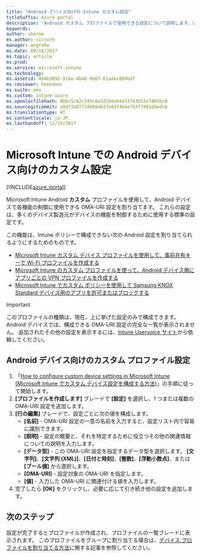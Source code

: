 ```yaml
---
title: "Android デバイス向けの Intune カスタム設定"
titleSuffix: Azure portal
description: "Android カスタム プロファイルで使用できる設定について説明します。\""
keywords: 
author: vhorne
ms.author: victorh
manager: angrobe
ms.date: 09/18/2017
ms.topic: article
ms.prod: 
ms.service: microsoft-intune
ms.technology: 
ms.assetid: 494b3892-916e-4b40-9b67-61adec889bdf
ms.reviewer: heenamac
ms.suite: ems
ms.custom: intune-azure
ms.openlocfilehash: 0bbc5c82c349c8a3d19eeb4433763b53e7485bc0
ms.sourcegitcommit: a9d734877340894637e03f4b4ef83f7d01ddedc8
ms.translationtype: HT
ms.contentlocale: ja-JP
ms.lasthandoff: 12/19/2017
---
```

# <a name="custom-settings-for-android-devices-in-microsoft-intune"></a>Microsoft Intune での Android デバイス向けのカスタム設定

[!INCLUDE[azure_portal](./includes/azure_portal.md)]

Microsoft Intune Android **カスタム** プロファイルを使用して、Android デバイスで各機能の制御に使用できる OMA-URI 設定を割り当てます。 これらの設定は、多くのデバイス製造元がデバイスの機能を制御するために使用する標準の設定です。

この機能は、Intune ポリシーで構成できない次の Android 設定を割り当てられるようにするためのものです。

- [Microsoft Intune カスタム デバイス プロファイルを使用して、事前共有キーで Wi-Fi プロファイルを作成する](/intune/wi-fi-profile-shared-key)
- [Microsoft Intune のカスタム プロファイルを使って、Android デバイス用にアプリごとの VPN プロファイルを作成する](/intune/android-pulse-secure-per-app-vpn)
- [Microsoft Intune でカスタム ポリシーを使用して Samsung KNOX Standard デバイス用のアプリを許可またはブロックする](/intune/samsung-knox-apps-allow-block)

>[!IMPORTANT]
>このプロファイルの種類は、現在、上に挙げた設定のみで構成できます。 Android デバイスでは、構成できる OMA-URI 設定の完全な一覧が表示されません。 追加されたその他の設定を表示するには、[Intune Uservoice サイト](https://microsoftintune.uservoice.com/forums/291681-ideas)から依頼してください。

## <a name="custom-profile-settings-for-android-devices"></a>Android デバイス向けのカスタム プロファイル設定

1. 「[How to configure custom device settings in Microsoft Intune (Microsoft Intune でカスタム デバイス設定を構成する方法)](custom-settings-configure.md)」の手順に従って開始します。
2. **[プロファイルを作成します]** ブレードで **[設定]** を選択し、1 つまたは複数の OMA-URI 設定を追加します。
3. **[行の編集]** ブレードで、設定ごとに次の値を構成します。
    - **[名前]** - OMA-URI 設定の一意の名前を入力すると、設定リスト内で容易に識別できます。
    - **[説明]** - 設定の概要と、それを特定するために役立つその他の関連情報についての説明を入力します。
    - **[データ型]** - この OMA-URI 設定を指定するデータ型を選択します。 **[文字列]**、**[文字列 (XML)]**、**[日付と時刻]**、**[整数]**、**[浮動小数点]**、または **[ブール値]** から選択します。
    - **[OMA-URI]** - 設定対象の OMA-URI を指定します。
    - **[値]** - 入力した OMA-URI に関連付ける値を入力します。
4. 完了したら **[OK]** をクリックし、必要に応じて引き続き他の設定を追加します。

## <a name="next-steps"></a>次のステップ

設定が完了するとプロファイルが作成され、プロファイルの一覧ブレードに表示されます。 このプロファイルをグループに割り当てる場合は、[デバイス プロファイルを割り当てる方法](device-profile-assign.md)に関する記事を参照してください。





